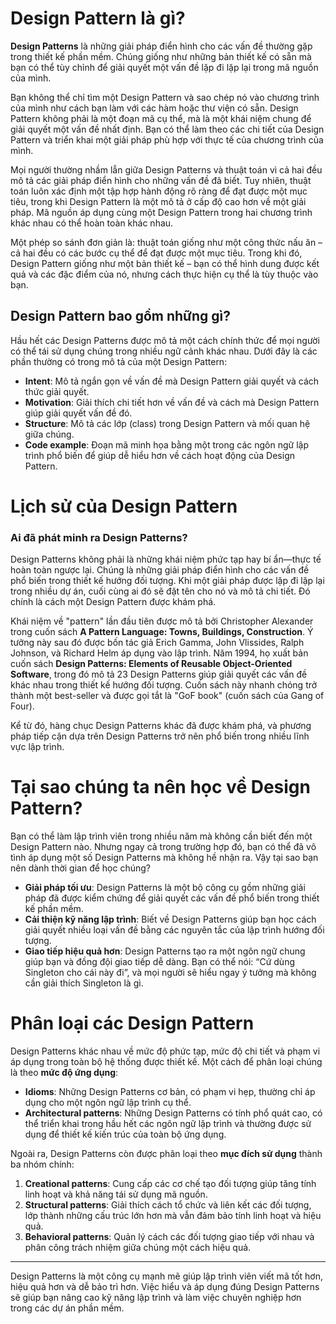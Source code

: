 # Design Pattern là gì?

**Design Patterns** là những giải pháp điển hình cho các vấn đề thường gặp trong thiết kế phần mềm. Chúng giống như những bản thiết kế có sẵn mà bạn có thể tùy chỉnh để giải quyết một vấn đề lặp đi lặp lại trong mã nguồn của mình.

Bạn không thể chỉ tìm một Design Pattern và sao chép nó vào chương trình của mình như cách bạn làm với các hàm hoặc thư viện có sẵn. Design Pattern không phải là một đoạn mã cụ thể, mà là một khái niệm chung để giải quyết một vấn đề nhất định. Bạn có thể làm theo các chi tiết của Design Pattern và triển khai một giải pháp phù hợp với thực tế của chương trình của mình.

Mọi người thường nhầm lẫn giữa Design Patterns và thuật toán vì cả hai đều mô tả các giải pháp điển hình cho những vấn đề đã biết. Tuy nhiên, thuật toán luôn xác định một tập hợp hành động rõ ràng để đạt được một mục tiêu, trong khi Design Pattern là một mô tả ở cấp độ cao hơn về một giải pháp. Mã nguồn áp dụng cùng một Design Pattern trong hai chương trình khác nhau có thể hoàn toàn khác nhau.

Một phép so sánh đơn giản là: thuật toán giống như một công thức nấu ăn – cả hai đều có các bước cụ thể để đạt được một mục tiêu. Trong khi đó, Design Pattern giống như một bản thiết kế – bạn có thể hình dung được kết quả và các đặc điểm của nó, nhưng cách thực hiện cụ thể là tùy thuộc vào bạn.

## Design Pattern bao gồm những gì?

Hầu hết các Design Patterns được mô tả một cách chính thức để mọi người có thể tái sử dụng chúng trong nhiều ngữ cảnh khác nhau. Dưới đây là các phần thường có trong mô tả của một Design Pattern:

- **Intent**: Mô tả ngắn gọn về vấn đề mà Design Pattern giải quyết và cách thức giải quyết.
- **Motivation**: Giải thích chi tiết hơn về vấn đề và cách mà Design Pattern giúp giải quyết vấn đề đó.
- **Structure**: Mô tả các lớp (class) trong Design Pattern và mối quan hệ giữa chúng.
- **Code example**: Đoạn mã minh họa bằng một trong các ngôn ngữ lập trình phổ biến để giúp dễ hiểu hơn về cách hoạt động của Design Pattern.

# Lịch sử của Design Pattern

### Ai đã phát minh ra Design Patterns?

Design Patterns không phải là những khái niệm phức tạp hay bí ẩn—thực tế hoàn toàn ngược lại. Chúng là những giải pháp điển hình cho các vấn đề phổ biến trong thiết kế hướng đối tượng. Khi một giải pháp được lặp đi lặp lại trong nhiều dự án, cuối cùng ai đó sẽ đặt tên cho nó và mô tả chi tiết. Đó chính là cách một Design Pattern được khám phá.

Khái niệm về "pattern" lần đầu tiên được mô tả bởi Christopher Alexander trong cuốn sách **A Pattern Language: Towns, Buildings, Construction**. Ý tưởng này sau đó được bốn tác giả Erich Gamma, John Vlissides, Ralph Johnson, và Richard Helm áp dụng vào lập trình. Năm 1994, họ xuất bản cuốn sách **Design Patterns: Elements of Reusable Object-Oriented Software**, trong đó mô tả 23 Design Patterns giúp giải quyết các vấn đề khác nhau trong thiết kế hướng đối tượng. Cuốn sách này nhanh chóng trở thành một best-seller và được gọi tắt là "GoF book" (cuốn sách của Gang of Four).

Kể từ đó, hàng chục Design Patterns khác đã được khám phá, và phương pháp tiếp cận dựa trên Design Patterns trở nên phổ biến trong nhiều lĩnh vực lập trình.

# Tại sao chúng ta nên học về Design Pattern?

Bạn có thể làm lập trình viên trong nhiều năm mà không cần biết đến một Design Pattern nào. Nhưng ngay cả trong trường hợp đó, bạn có thể đã vô tình áp dụng một số Design Patterns mà không hề nhận ra. Vậy tại sao bạn nên dành thời gian để học chúng?

- **Giải pháp tối ưu**: Design Patterns là một bộ công cụ gồm những giải pháp đã được kiểm chứng để giải quyết các vấn đề phổ biến trong thiết kế phần mềm.
- **Cải thiện kỹ năng lập trình**: Biết về Design Patterns giúp bạn học cách giải quyết nhiều loại vấn đề bằng các nguyên tắc của lập trình hướng đối tượng.
- **Giao tiếp hiệu quả hơn**: Design Patterns tạo ra một ngôn ngữ chung giúp bạn và đồng đội giao tiếp dễ dàng. Bạn có thể nói: “Cứ dùng Singleton cho cái này đi”, và mọi người sẽ hiểu ngay ý tưởng mà không cần giải thích Singleton là gì.

# Phân loại các Design Pattern

Design Patterns khác nhau về mức độ phức tạp, mức độ chi tiết và phạm vi áp dụng trong toàn bộ hệ thống được thiết kế. Một cách để phân loại chúng là theo **mức độ ứng dụng**:

- **Idioms**: Những Design Patterns cơ bản, có phạm vi hẹp, thường chỉ áp dụng cho một ngôn ngữ lập trình cụ thể.
- **Architectural patterns**: Những Design Patterns có tính phổ quát cao, có thể triển khai trong hầu hết các ngôn ngữ lập trình và thường được sử dụng để thiết kế kiến trúc của toàn bộ ứng dụng.

Ngoài ra, Design Patterns còn được phân loại theo **mục đích sử dụng** thành ba nhóm chính:

1. **Creational patterns**: Cung cấp các cơ chế tạo đối tượng giúp tăng tính linh hoạt và khả năng tái sử dụng mã nguồn.
2. **Structural patterns**: Giải thích cách tổ chức và liên kết các đối tượng, lớp thành những cấu trúc lớn hơn mà vẫn đảm bảo tính linh hoạt và hiệu quả.
3. **Behavioral patterns**: Quản lý cách các đối tượng giao tiếp với nhau và phân công trách nhiệm giữa chúng một cách hiệu quả.

---

Design Patterns là một công cụ mạnh mẽ giúp lập trình viên viết mã tốt hơn, hiệu quả hơn và dễ bảo trì hơn. Việc hiểu và áp dụng đúng Design Patterns sẽ giúp bạn nâng cao kỹ năng lập trình và làm việc chuyên nghiệp hơn trong các dự án phần mềm.